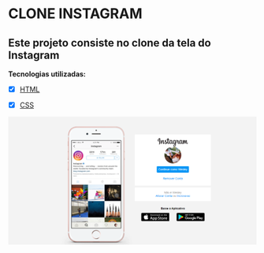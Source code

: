 # CLONE INSTAGRAM

## Este projeto consiste no clone da tela do Instagram


**Tecnologias utilizadas:**

- [x] [HTML](https://developer.mozilla.org/pt-BR/docs/Web/HTML)
- [x] [CSS](https://developer.mozilla.org/pt-BR/docs/Web/CSS)


<img src="https://github.com/wesleyorrr/-Instagram--clone/blob/main/tela.png" width="700" />
